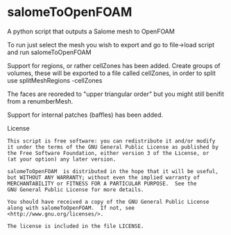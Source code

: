 salomeToOpenFOAM
================

A python script that outputs a Salome mesh to OpenFOAM

To run just select the mesh you wish to export and 
go to file->load script and run salomeToOpenFOAM

Support for regions, or rather cellZones has been added.
Create groups of volumes, these will be exported to a file
called cellZones, in order to split use 
splitMeshRegions -cellZones

The faces are reoreded to "upper triangular order" but
you might still benifit from a renumberMesh.

Support for internal patches (baffles) has been added.

License

    This script is free software: you can redistribute it and/or modify
    it under the terms of the GNU General Public License as published by
    the Free Software Foundation, either version 3 of the License, or
    (at your option) any later version.

    salomeToOpenFOAM  is distributed in the hope that it will be useful,
    but WITHOUT ANY WARRANTY; without even the implied warranty of
    MERCHANTABILITY or FITNESS FOR A PARTICULAR PURPOSE.  See the
    GNU General Public License for more details.

    You should have received a copy of the GNU General Public License
    along with salomeToOpenFOAM.  If not, see <http://www.gnu.org/licenses/>.

    The license is included in the file LICENSE.
